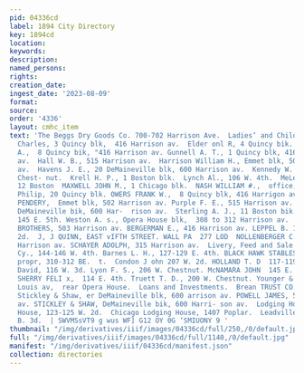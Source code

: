 ```yaml
---
pid: 04336cd
label: 1894 City Directory
key: 1894cd
location: 
keywords: 
description: 
named_persons: 
rights: 
creation_date: 
ingest_date: '2023-08-09'
format: 
source: 
order: '4336'
layout: cmhc_item
text: 'The Beggs Dry Goods Co. 700-702 Harrison Ave.  Ladies’ and Children’s Shoes     LIQ  Cavender
  Charles, 3 Quincy blk,  416 Harrison av.  Elder onl R, 4 Quincy bik. EWING JOHN
  A.,  8 Quincy bik, "416 Harrison av. Gunnell A. T., 1 Quincy blk, 416  Harrison
  av.  Hall W. B., 515 Harrison av.  Harrison William H., Emmet blk, 502 Harrison
  av.  Havens J. E., 20 DeMaineville blk, 600 Harrison av.  Kennedy W. R., 130 W.
  Chest- nut.  Krell H. P., 1 Boston blk.  Lynch Al., 106 W. 4th.  MeLeod Robert D.,
  12 Boston  MAXWELL JOHN M., 1 Chicago blk.  NASH WILLIAM #.,  office, Court House.  O''Farrell
  Philip, 20 Quincy blk. OWERS FRANK W.,  8 Quincy blk, 416 Harrigon av. PHELPS &
  PENDERY,  Emmet blk, 502 Harrison av. Purple F. E., 515 Harrison av. ROLLINS NATHANIEL,  22
  DeMaineville bik, 600 Har-  rison av.  Sterling A. J., 11 Boston bik. Stone A. W..,
  145 E. 5th. Weston A. s., Opera House blk,  308 to 312 Harrison av.  Liquor Dealers.  BAER
  BROTHERS, 503 Harrison av. BERGERMAN E., 416 Harrison av. LEPPEL B. 139-141 Bi.
  2d.  J, J QUINN, EAST vIFTH STREET. WALL PA  277 LOD  NOLLENBERGER C. & CO., 603
  Harrison av. SCHAYER ADOLPH, 315 Harrison av.  Livery, Feed and Sale Stables.  Allen
  Cy., 144-146 W. 4th. Barnes L. H., 127-129 E. 4th. BLACK HAWK STABLES,  Rd. Donnen,
  propr, 310-312 BE.  t.  Condon J ohn 207 W. 2d. HOLLAND T. D  117-119 W. 6th. James
  David, 116 W. 3d. Lyon F. S., 206 W. Chestnut. McNAMARA JOHN  145 E. 6th, cor. Poplar.
  SHERRY FELI x,  114 E. 4th. Truett T. D., 200 W. Chestnut. Younger & Davison, St.
  Louis av,  rear Opera House.  Loans and Investments.  Brean TRUST CO. OF PENN- ,»
  Stickley & Shaw, er DeMaineville blk, 600 arrison av. POWELL JAMES, 514 Harrison
  av. STICKLEY & SHAW, DeMaineville bik, 600 Harri- son av.  Lodging Houses.  American
  House, 123-125 W. 2d.  Chicago Lodging House, 1407 Poplar.  Leadville House, 222
  B. 3d.  | SWVMSsVT9 g wus WF] G12 OY 0G ‘SMIUONY 9 '
thumbnail: "/img/derivatives/iiif/images/04336cd/full/250,/0/default.jpg"
full: "/img/derivatives/iiif/images/04336cd/full/1140,/0/default.jpg"
manifest: "/img/derivatives/iiif/04336cd/manifest.json"
collection: directories
---
```

